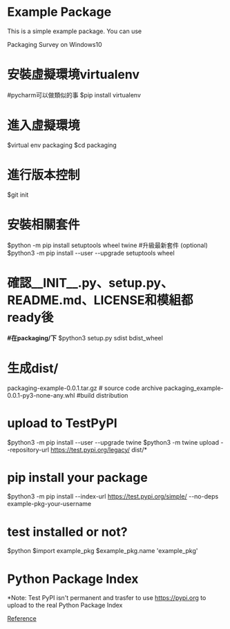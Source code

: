 # Example Package

This is a simple example package. You can use

Packaging Survey on Windows10

# 安裝虛擬環境virtualenv
#pycharm可以做類似的事
$pip install virtualenv

# 進入虛擬環境
$virtual env packaging
$cd packaging

# 進行版本控制
$git init

# 安裝相關套件
$python -m pip install setuptools wheel twine
#升級最新套件 (optional)
$python3 -m pip install --user --upgrade setuptools wheel

# 確認__INIT__.py、setup.py、README.md、LICENSE和模組都ready後
**#在packaging/下**
$python3 setup.py sdist bdist_wheel

# 生成dist/
packaging-example-0.0.1.tar.gz # source code archive
packaging_example-0.0.1-py3-none-any.whl #build distribution

# upload to TestPyPI
$python3 -m pip install --user --upgrade twine
$python3 -m twine upload --repository-url https://test.pypi.org/legacy/ dist/*
# pip install your package
$python3 -m pip install --index-url https://test.pypi.org/simple/ --no-deps example-pkg-your-username
# test installed or not?
$python
$import example_pkg
$example_pkg.name
'example_pkg'
# Python Package Index
*Note: Test PyPI isn't permanent and trasfer to use https://pypi.org to upload to the real Python Package Index


[Reference](https://packaging.python.org/tutorials/packaging-projects/)
